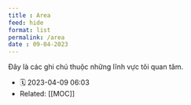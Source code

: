 ```yaml
---
title : Area
feed: hide
format: list
permalink: /area
date : 09-04-2023
---
```


Đây là các ghi chú thuộc những lĩnh vực tôi quan tâm.

- 🗓  2023-04-09 06:03
- Related: [[MOC]]

